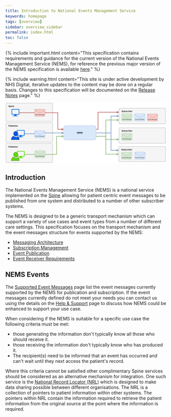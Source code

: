 ```yaml
---
title: Introduction to National Events Management Service
keywords: homepage
tags: [overview]
sidebar: overview_sidebar
permalink: index.html
toc: false
---
```


{% include important.html content="This specification contains requirements and guidance for the current version of the National Events Management Service (NEMS), for reference the previous major version of the NEMS specification is available [here](https://developer.nhs.uk/apis/ems-beta-previous/)." %}

{% include warning.html content="This site is under active development by NHS Digital, iterative updates to the content may be done on a regular basis. Changes to this specification will be documented on the [Release Notes](overview_release_notes.html) page." %}


<a href="images/overview/overview_message_diagram.png" target="_blank"><img src="images/overview/overview_message_diagram.png"></a>


## Introduction

The National Events Management Service (NEMS) is a national service implemented on the [Spine](https://digital.nhs.uk/services/spine) allowing for patient centric event messages to be published from one system and distributed to a number of other subscriber systems.


The NEMS is designed to be a generic transport mechanism which can support a variety of use cases and event types from a number of different care settings. This specification focuses on the transport mechanism and the event messages structure for events supported by the NEMS:

- [Messaging Architecture](overview_msg_architecture.html)
- [Subscription Management](explore_subscriptions.html)
- [Event Publication](publication_publish.html)
- [Event Receiver Requirements](receiver_requirements.html) 


## NEMS Events

The [Supported Event Messages](overview_supported_events.html) page list the event messages currently supported by the NEMS for publication and subscription. If the event messages currently defined do not meet your needs you can contact us using the details on the [Help & Support](support_contact.html) page to discuss how NEMS could be enhanced to support your use case.

When considering if the NEMS is suitable for a specific use case the following criteria must be met:

- those generating the information don't typically know all those who should receive it.
- those receiving the information don't typically know who has produced it.
- The recipient(s) need to be informed that an event has occurred and can't wait until they next access the patient's record.

Where this criteria cannot be satisfied other complimentary Spine services should be considered as an alternative mechanism for integration. One such service is the [National Record Locator (NRL)](https://developer.nhs.uk/apis/nrls/index.html) which is designed to make data sharing possible between different organisations. The NRL is a collection of pointers to patient information within other systems. The pointers within NRL contain the information required to retrieve the patient information from the original source at the point where the information is required.

